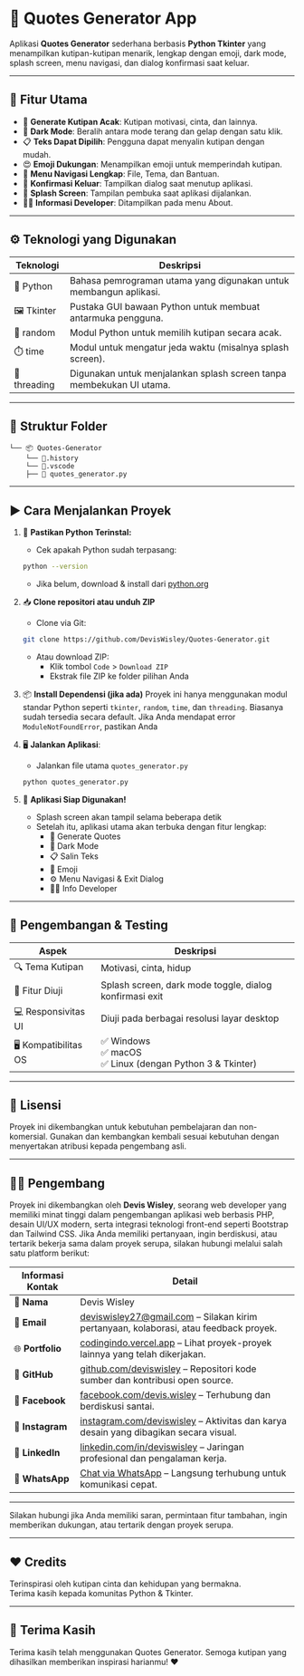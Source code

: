 # 💬 Quotes Generator App

Aplikasi **Quotes Generator** sederhana berbasis **Python Tkinter** yang menampilkan kutipan-kutipan menarik, lengkap dengan emoji, dark mode, splash screen, menu navigasi, dan dialog konfirmasi saat keluar.

---

## 🚀 Fitur Utama

- 🎲 **Generate Kutipan Acak**: Kutipan motivasi, cinta, dan lainnya.
- 🌙 **Dark Mode**: Beralih antara mode terang dan gelap dengan satu klik.
- 📋 **Teks Dapat Dipilih**: Pengguna dapat menyalin kutipan dengan mudah.
- 😍 **Emoji Dukungan**: Menampilkan emoji untuk memperindah kutipan.
- 🧭 **Menu Navigasi Lengkap**: File, Tema, dan Bantuan.
- 🔐 **Konfirmasi Keluar**: Tampilkan dialog saat menutup aplikasi.
- 🚀 **Splash Screen**: Tampilan pembuka saat aplikasi dijalankan.
- 👨‍💻 **Informasi Developer**: Ditampilkan pada menu About.

---

## ⚙️ Teknologi yang Digunakan

| Teknologi   | Deskripsi                                                                 |
|----------------|------------------------------------------------------------------------------|
| 🐍 Python  | Bahasa pemrograman utama yang digunakan untuk membangun aplikasi.            |
| 🖼️ Tkinter     | Pustaka GUI bawaan Python untuk membuat antarmuka pengguna.                  |
| 🎲 random      | Modul Python untuk memilih kutipan secara acak.                              |
| ⏱️ time        | Modul untuk mengatur jeda waktu (misalnya splash screen).                    |
| 🧵 threading   | Digunakan untuk menjalankan splash screen tanpa membekukan UI utama.         |

---

## 📂 Struktur Folder
```
└── 📦 Quotes-Generator
    └── 📂.history
    └── 📂.vscode
    ├── 📜 quotes_generator.py
```

---

## ▶️ Cara Menjalankan Proyek

1. 🧰 **Pastikan Python Terinstal:**
   - Cek apakah Python sudah terpasang:
   ```bash
   python --version
   ```
   - Jika belum, download & install dari [python.org](https://www.python.org/downloads/)

2. 📥 **Clone repositori atau unduh ZIP**
   - Clone via Git:
   ```bash
   git clone https://github.com/DevisWisley/Quotes-Generator.git
   ```

   - Atau download ZIP:
     - Klik tombol `Code` > `Download ZIP`
     - Ekstrak file ZIP ke folder pilihan Anda

3. 📦 **Install Dependensi (jika ada)**
   Proyek ini hanya menggunakan modul standar Python seperti `tkinter`, `random`, `time`, dan `threading`. Biasanya sudah tersedia secara default. Jika Anda mendapat error `ModuleNotFoundError`, pastikan Anda

4. 🖥️ **Jalankan Aplikasi**:
   - Jalankan file utama `quotes_generator.py`
   ```bash
   python quotes_generator.py
   ```

5. 🚀 **Aplikasi Siap Digunakan!**
   - Splash screen akan tampil selama beberapa detik
   - Setelah itu, aplikasi utama akan terbuka dengan fitur lengkap:
     - 🎯 Generate Quotes
     - 🌙 Dark Mode
     - 📋 Salin Teks
     - 💬 Emoji
     - ⚙️ Menu Navigasi & Exit Dialog
     - 👨‍💻 Info Developer

---

## 🧪 Pengembangan & Testing

| Aspek                         | Deskripsi                                                                 |
|------------------------------|---------------------------------------------------------------------------|
| 🔍 Tema Kutipan              | Motivasi, cinta, hidup                                                    |
| 🚀 Fitur Diuji               | Splash screen, dark mode toggle, dialog konfirmasi exit                   |
| 💻 Responsivitas UI          | Diuji pada berbagai resolusi layar desktop                                |
| 🖥️ Kompatibilitas OS        | ✅ Windows<br>✅ macOS<br>✅ Linux (dengan Python 3 & Tkinter)              |

---

## 📜 Lisensi

Proyek ini dikembangkan untuk kebutuhan pembelajaran dan non-komersial. Gunakan dan kembangkan kembali sesuai kebutuhan dengan menyertakan atribusi kepada pengembang asli.

---

## 🙋‍♂️ Pengembang

Proyek ini dikembangkan oleh **Devis Wisley**, seorang web developer yang memiliki minat tinggi dalam pengembangan aplikasi web berbasis PHP, desain UI/UX modern, serta integrasi teknologi front-end seperti Bootstrap dan Tailwind CSS. Jika Anda memiliki pertanyaan, ingin berdiskusi, atau tertarik bekerja sama dalam proyek serupa, silakan hubungi melalui salah satu platform berikut:

| Informasi Kontak | Detail |
|------------------|--------|
| 📛 **Nama**         | Devis Wisley |
| 📧 **Email**        | [deviswisley27@gmail.com](mailto:deviswisley27@gmail.com) – Silakan kirim pertanyaan, kolaborasi, atau feedback proyek. |
| 🌐 **Portfolio**    | [codingindo.vercel.app](https://codingindo.vercel.app/) – Lihat proyek-proyek lainnya yang telah dikerjakan. |
| 🐙 **GitHub**       | [github.com/deviswisley](https://www.github.com/deviswisley) – Repositori kode sumber dan kontribusi open source. |
| 📘 **Facebook**     | [facebook.com/devis.wisley](https://www.facebook.com/devis.wisley/) – Terhubung dan berdiskusi santai. |
| 📸 **Instagram**    | [instagram.com/deviswisley](https://www.instagram.com/deviswisley/) – Aktivitas dan karya desain yang dibagikan secara visual. |
| 🔗 **LinkedIn**     | [linkedin.com/in/deviswisley](https://www.linkedin.com/in/deviswisley/) – Jaringan profesional dan pengalaman kerja. |
| 📱 **WhatsApp**     | [Chat via WhatsApp](https://api.whatsapp.com/send?phone=6282274107967) – Langsung terhubung untuk komunikasi cepat. |

---

Silakan hubungi jika Anda memiliki saran, permintaan fitur tambahan, ingin memberikan dukungan, atau tertarik dengan proyek serupa.

---

## ❤️ Credits

Terinspirasi oleh kutipan cinta dan kehidupan yang bermakna.  
Terima kasih kepada komunitas Python & Tkinter.

---

## 🙏 Terima Kasih
Terima kasih telah menggunakan Quotes Generator.
Semoga kutipan yang dihasilkan memberikan inspirasi harianmu! ❤️
